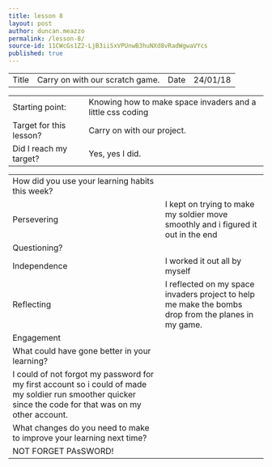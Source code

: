 ```yaml
---
title: lesson 8
layout: post
author: duncan.meazzo
permalink: /lesson-8/
source-id: 11CWcGs1Z2-LjB3iiSxVPUnwB3huNXd8vRadWgwaVYcs
published: true
---
```

<table>
  <tr>
    <td>Title</td>
    <td>Carry on with our scratch game.</td>
    <td>Date</td>
    <td>24/01/18</td>
  </tr>
</table>


<table>
  <tr>
    <td>Starting point:</td>
    <td>Knowing how to make space invaders and a little css coding</td>
  </tr>
  <tr>
    <td>Target for this lesson?</td>
    <td>Carry on with our project.</td>
  </tr>
  <tr>
    <td>Did I reach my target? </td>
    <td>Yes, yes I did.</td>
  </tr>
</table>


<table>
  <tr>
    <td>How did you use your learning habits this week?</td>
    <td></td>
  </tr>
  <tr>
    <td>Persevering</td>
    <td>I kept on trying to make my soldier move smoothly and i figured it out in the end</td>
  </tr>
  <tr>
    <td>Questioning?</td>
    <td></td>
  </tr>
  <tr>
    <td>Independence</td>
    <td>I worked it out all by myself</td>
  </tr>
  <tr>
    <td>Reflecting</td>
    <td>I reflected on my space invaders project to help me make the bombs drop from the planes in my game.</td>
  </tr>
  <tr>
    <td>Engagement</td>
    <td></td>
  </tr>
  <tr>
    <td>What could have gone better in your learning?</td>
    <td></td>
  </tr>
  <tr>
    <td>I could of not forgot my password for my first account so i could of made my soldier run smoother quicker since the code for that was on my other account.</td>
    <td></td>
  </tr>
  <tr>
    <td>What changes do you need to make to improve your learning next time?</td>
    <td></td>
  </tr>
  <tr>
    <td>NOT FORGET PAsSWORD!</td>
    <td></td>
  </tr>
</table>



